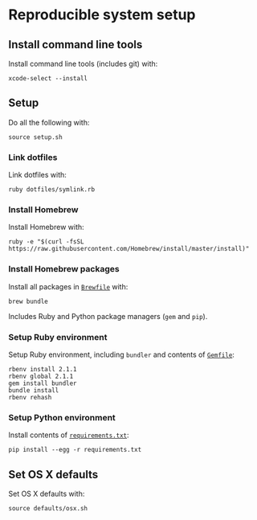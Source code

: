 # Reproducible system setup

## Install command line tools

Install command line tools (includes git) with:

    xcode-select --install

## Setup

Do all the following with:

    source setup.sh

### Link dotfiles

Link dotfiles with:

    ruby dotfiles/symlink.rb

### Install Homebrew

Install Homebrew with:

	ruby -e "$(curl -fsSL https://raw.githubusercontent.com/Homebrew/install/master/install)"

### Install Homebrew packages

Install all packages in [`Brewfile`](Brewfile) with:

    brew bundle

Includes Ruby and Python package managers (`gem` and `pip`).

### Setup Ruby environment

Setup Ruby environment, including `bundler` and contents of [`Gemfile`](Gemfile):

    rbenv install 2.1.1
    rbenv global 2.1.1
    gem install bundler
    bundle install
    rbenv rehash
    
### Setup Python environment

Install contents of [`requirements.txt`](requirements.txt):

    pip install --egg -r requirements.txt

## Set OS X defaults

Set OS X defaults with:

    source defaults/osx.sh
